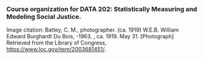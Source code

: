### Course organization for DATA 202: Statistically Measuring and Modeling Social Justice.

Image citation: Battey, C. M., photographer. (ca. 1919) W.E.B. William Edward Burghardt Du Bois, -1963. , ca. 1919. May 31. [Photograph] Retrieved from the Library of Congress, https://www.loc.gov/item/2003681451/.
